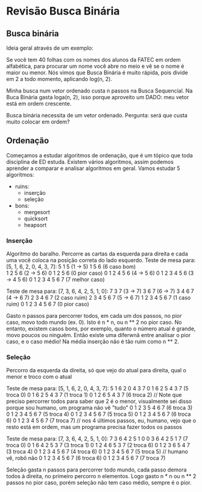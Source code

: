 # Revisão Busca Binária

## Busca binária

Ideia geral através de um exemplo:

Se você tem 40 folhas com os nomes dos alunos da FATEC em ordem alfabética, para procurar um nome você abre no meio e vê se o nome é maior ou menor.
Nós vimos que Busca Binária é muito rápida, pois divide em 2 a todo momento, aplicando log(n, 2).


Minha busca num vetor ordenado custa n passos na Busca Sequencial.
Na Buca Binária gasta loga(n, 2), isso porque aproveito um DADO: meu vetor está em ordem crescente.

Busca binária necessita de um vetor ordenado. Pergunta: será que custa muito colocar em ordem?

## Ordenação

Começamos a estudar algoritmos de ordenação, que é um tópico que toda disciplina de ED estuda.
Existem vários algoritmos, assim podemos aprender a comparar e analisar algoritmos em geral.
Vamos estudar 5 algoritmos:
  - ruins:
    - inserção
    - seleção
  - bons:
    - mergesort
    - quicksort
    - heapsort

### Inserção

Algoritmo do baralho. Percorre as cartas da esquerda para direita e cada uma você coloca na posição correta do lado esquerdo.
Teste de mesa para: [5, 1, 6, 2, 0, 4, 3, 7]:
5
1 5                 (1 -> 5)
1 5 6               (6 caso bom)   
1 2 5 6             (2 -> 5 6)
0 1 2 5 6           (0 pior caso)
0 1 2 4 5 6         (4 -> 5 6)
0 1 2 3 4 5 6       (3 -> 4 5 6)
0 1 2 3 4 5 6 7     (7 melhor caso)

Teste de mesa para: [7, 3, 6, 4, 2, 5, 1, 0]:
7
3 7                 (3 -> 7)
3 6 7               (6 -> 7)
3 4 6 7             (4 -> 6 7)
2 3 4 6 7           (2 caso ruim)
2 3 4 5 6 7         (5 -> 6 7)
1 2 3 4 5 6 7       (1 caso ruim)
0 1 2 3 4 5 6 7     (0 pior caso)

Gasto n passos para percorrer todos, em cada um dos passos, no pior caso, movo todo mundo (ex. 0).
Isto é n * n, ou n ** 2 no pior caso.
No entanto, existem casos bons, por exemplo, quanto o  número atual é grande, movo poucos ou ninguém.
Então existe uma diferwnã entre analisar o pior caso, e o caso médio! Na média inserção não é tão ruim como n ** 2.


### Seleção

Percorro da esquerda da direita, só que vejo do atual para direita, qual o menor e troco com o atual

Teste de mesa para: [5, 1, 6, 2, 0, 4, 3, 7]:
5 1 6 2 0 4 3 7
0 1 6 2 5 4 3 7 (5 troca 0)
0 1 6 2 5 4 3 7 (1 troca 1)
0 1 2 6 5 4 3 7 (6 troca 2)
// Note que preciso percorrer todos para saber que 2 é o menor, visualmente sei disso porque sou humano, um programa não vê "tudo"
 0 1 2 3 5 4 6 7 (6 troca 3)
 0 1 2 3 4 5 6 7 (5 troca 4)
 0 1 2 3 4 5 6 7 (5 troca 5)
 0 1 2 3 4 5 6 7 (6 troca 6)
 0 1 2 3 4 5 6 7 (7 troca 7)
// nos 4 últimos passos, eu, humano, vejo que o resto está em ordem, mas um programa precisa fazer todos os passos

Teste de mesa para: [7, 3, 6, 4, 2, 5, 1, 0]:
7 3 6 4 2 5 1 0
0 3 6 4 2 5 1 7 (7 troca 0)
0 1 6 4 2 5 3 7 (3 troca 1)
0 1 2 4 6 5 3 7 (2 troca 6)
0 1 2 3 6 5 4 7 (3 troca 4)
0 1 2 3 4 5 6 7 (4 troca 6)
0 1 2 3 4 5 6 7 (5 troca 5) // humano vê, robô não
0 1 2 3 4 5 6 7 (6 troca 6)
0 1 2 3 4 5 6 7 (7 troca 7)

Seleção gasta n passos para percorrer todo mundo, cada passo demora todos à direita, no primeiro percorro n elementos.
Logo gasto n * n ou n ** 2 passos no pior caso, porém seleção não tem caso médio, sempre é o pior.






